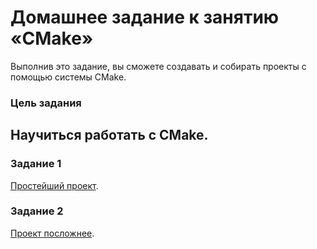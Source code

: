 # Домашнее задание к занятию «CMake»

Выполнив это задание, вы сможете создавать и собирать проекты с помощью системы CMake.

### Цель задания

Научиться работать с CMake.
------

### Задание 1

[Простейший проект](01).

### Задание 2

[Проект посложнее](02).



